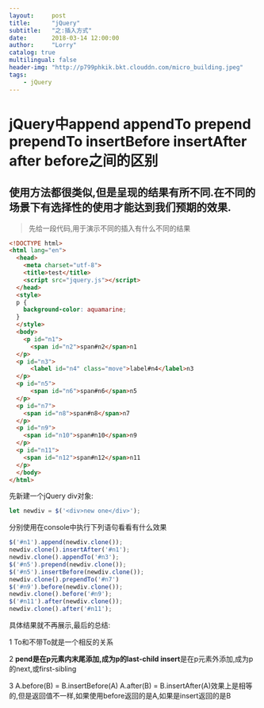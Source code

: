 ```yaml
---
layout:     post
title:      "jQuery"
subtitle:   "之:插入方式"
date:       2018-03-14 12:00:00
author:     "Lorry"
catalog: true
multilingual: false
header-img: "http://p799phkik.bkt.clouddn.com/micro_building.jpeg"
tags:
    - jQuery
---
```

# jQuery中append appendTo prepend prependTo insertBefore insertAfter after before之间的区别

## 使用方法都很类似,但是呈现的结果有所不同.在不同的场景下有选择性的使用才能达到我们预期的效果.

> 先给一段代码,用于演示不同的插入有什么不同的结果

``` html
<!DOCTYPE html>
<html lang="en">
  <head>
    <meta charset="utf-8">
    <title>test</title>
    <script src="jquery.js"></script>
  </head>
  <style>
  p {
    background-color: aquamarine;
  }
  </style>
  <body>
    <p id="n1">
      <span id="n2">span#n2</span>n1    
  </p>
  <p id="n3">
      <label id="n4" class="move">label#n4</label>n3
  </p>
  <p id="n5">
      <span id="n6">span#n6</span>n5
  </p>
  <p id="n7">
    <span id="n8">span#n8</span>n7
  </p>
  <p id="n9">
    <span id="n10">span#n10</span>n9
  </p>
  <p id="n11">
    <span id="n12">span#n12</span>n11
  </p>
  </body>
</html>
```
先新建一个jQuery div对象:
``` javascript
let newdiv = $('<div>new one</div>');
```
分别使用在console中执行下列语句看看有什么效果
``` javascript
$('#n1').append(newdiv.clone());
newdiv.clone().insertAfter('#n1');
newdiv.clone().appendTo('#n3');
$('#n5').prepend(newdiv.clone());
$('#n5').insertBefore(newdiv.clone());
newdiv.clone().prependTo('#n7')
$('#n9').before(newdiv.clone());
newdiv.clone().before('#n9');
$('#n11').after(newdiv.clone());
newdiv.clone().after('#n11');
```
具体结果就不再展示,最后的总结:

1 To和不带To就是一个相反的关系

2 **pend是在p元素内末尾添加,成为p的last-child insert**是在p元素外添加,成为p的next,或first-sibling

3 A.before(B) = B.insertBefore(A) A.after(B) = B.insertAfter(A)效果上是相等的,但是返回值不一样,如果使用before返回的是A,如果是insert返回的是B

